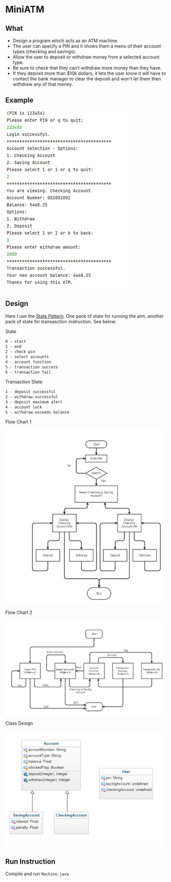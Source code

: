 # MiniATM

## What

- Design a program which acts as an ATM machine. 
- The user can specify a PIN and it shows them a menu of their account types (checking and savings). 
- Allow the user to deposit or withdraw money from a selected account type. 
- Be sure to check that they can’t withdraw more money than they have.
- If they deposit more than $10k dollars, it lets the user know it will have to contact the bank manager to clear the deposit and won’t let them then withdraw any of that money.

## Example

![screenshot.PNG](img/screenshot.PNG)

## Design

Here I use the [State Pattern](https://en.wikipedia.org/wiki/State_pattern). One pack of state for running the atm, another pack of state for transasction instruction. See below:

State

```
0 - start
1 - end
2 - check pin
3 - select accounts
4 - account function
5 - transaction success
6 - transaction fail
```

Transaction State

```
1 - deposit successful
2 - withdraw successful
3 - deposit maximum alert
4 - account lock
5 - withdraw exceeds balance
```

Flow Chart 1

![flowchart](img/flowchart.png)

Flow Chart 2

![flowchart2](img/flowchart2.png)

Class Design

![classdesign](img/classdesign.png)

## Run Instruction

Compile and run `Machine.java`